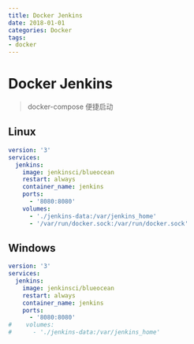```yaml
---
title: Docker Jenkins
date: 2018-01-01
categories: Docker
tags:
- docker
---
```


# Docker Jenkins
> docker-compose 便捷启动


## Linux
```yaml
version: '3'
services:
  jenkins:
    image: jenkinsci/blueocean
    restart: always
    container_name: jenkins
    ports:
      - '8080:8080'
    volumes:
      - './jenkins-data:/var/jenkins_home'
      - '/var/run/docker.sock:/var/run/docker.sock'

```

## Windows
```yaml
version: '3'
services:
  jenkins:
    image: jenkinsci/blueocean
    restart: always
    container_name: jenkins
    ports:
      - '8080:8080'
#    volumes:
#      - './jenkins-data:/var/jenkins_home'

```